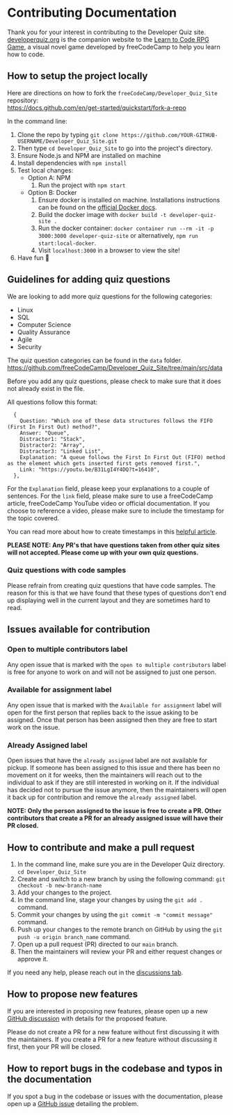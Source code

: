 # Contributing Documentation

Thank you for your interest in contributing to the Developer Quiz site. [developerquiz.org](https://developerquiz.org/) is the companion website to the [Learn to Code RPG Game](https://www.freecodecamp.org/news/learn-to-code-rpg/), a visual novel game developed by freeCodeCamp to help you learn how to code.

## How to setup the project locally

Here are directions on how to fork the `freeCodeCamp/Developer_Quiz_Site` repository:<br>
https://docs.github.com/en/get-started/quickstart/fork-a-repo

In the command line:

1. Clone the repo by typing `git clone https://github.com/YOUR-GITHUB-USERNAME/Developer_Quiz_Site.git`
2. Then type `cd Developer_Quiz_Site` to go into the project's directory.
3. Ensure Node.js and NPM are installed on machine
4. Install dependencies with `npm install`
5. Test local changes:
   - Option A: NPM
     1. Run the project with `npm start`
   - Option B: Docker
     1. Ensure docker is installed on machine. Installations instructions can be found on the [official Docker docs](https://docs.docker.com/get-docker/).
     2. Build the docker image with `docker build -t developer-quiz-site .`
     3. Run the docker container: `docker container run --rm -it -p 3000:3000 developer-quiz-site` or alternatively, `npm run start:local-docker`.
     4. Visit `localhost:3000` in a browser to view the site!
6. Have fun 🚀

## Guidelines for adding quiz questions

We are looking to add more quiz questions for the following categories:

- Linux
- SQL
- Computer Science
- Quality Assurance
- Agile
- Security

The quiz question categories can be found in the `data` folder.
https://github.com/freeCodeCamp/Developer_Quiz_Site/tree/main/src/data

Before you add any quiz questions, please check to make sure that it does not already exist in the file.

All questions follow this format:

```
  {
    Question: "Which one of these data structures follows the FIFO (First In First Out) method?",
    Answer: "Queue",
    Distractor1: "Stack",
    Distractor2: "Array",
    Distractor3: "Linked List",
    Explanation: "A queue follows the First In First Out (FIFO) method as the element which gets inserted first gets removed first.",
    Link: "https://youtu.be/B31LgI4Y4DQ?t=16410",
  },
```

For the `Explanation` field, please keep your explanations to a couple of sentences. For the `link` field, please make sure to use a freeCodeCamp article, freeCodeCamp YouTube video or official documentation.
If you choose to reference a video, please make sure to include the timestamp for the topic covered.

You can read more about how to create timestamps in this [helpful article](https://www.lifewire.com/link-to-specific-part-of-youtube-video-1616414).

**PLEASE NOTE: Any PR's that have questions taken from other quiz sites will not accepted. Please come up with your own quiz questions.**

### Quiz questions with code samples

Please refrain from creating quiz questions that have code samples. The reason for this is that we have found that these types of questions don't end up displaying well in the current layout and they are sometimes hard to read.

## Issues available for contribution

### Open to multiple contributors label

Any open issue that is marked with the `open to multiple contributors` label is free for anyone to work on and will not be assigned to just one person.

### Available for assignment label

Any open issue that is marked with the `Available for assignment` label will open for the first person that replies back to the issue asking to be assigned. Once that person has been assigned then they are free to start work on the issue.

### Already Assigned label

Open issues that have the `already assigned` label are not available for pickup. If someone has been assigned to this issue and there has been no movement on it for weeks, then the maintainers will reach out to the individual to ask if they are still interested in working on it. If the individual has decided not to pursue the issue anymore, then the maintainers will open it back up for contribution and remove the `already assigned` label.

**NOTE: Only the person assigned to the issue is free to create a PR. Other contributors that create a PR for an already assigned issue will have their PR closed.**

## How to contribute and make a pull request

1. In the command line, make sure you are in the Developer Quiz directory. `cd Developer_Quiz_Site`
2. Create and switch to a new branch by using the following command: `git checkout -b new-branch-name`
3. Add your changes to the project.
4. In the command line, stage your changes by using the `git add .` command.
5. Commit your changes by using the `git commit -m "commit message"` command.
6. Push up your changes to the remote branch on GitHub by using the `git push -u origin branch_name` command.
7. Open up a pull request (PR) directed to our `main` branch.
8. Then the maintainers will review your PR and either request changes or approve it.

If you need any help, please reach out in the [discussions tab](https://github.com/freeCodeCamp/Developer_Quiz_Site/discussions).

## How to propose new features

If you are interested in proposing new features, please open up a new [GitHub discussion](https://github.com/freeCodeCamp/Developer_Quiz_Site/discussions) with details for the proposed feature.

Please do not create a PR for a new feature without first discussing it with the maintainers. If you create a PR for a new feature without discussing it first, then your PR will be closed.

## How to report bugs in the codebase and typos in the documentation

If you spot a bug in the codebase or issues with the documentation, please open up a [GitHub issue](https://github.com/freeCodeCamp/Developer_Quiz_Site/issues) detailing the problem.
